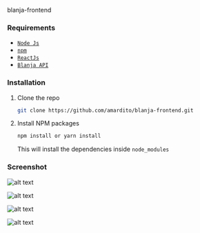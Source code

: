blanja-frontend

### Requirements

- [`Node Js`](https://nodejs.org/en/)
- [`npm`](https://www.npmjs.com/get-npm)
- [`ReactJs`](https://reactjs.org/)
- [`Blanja API`](https://github.com/amardito/blanja-service.git)

### Installation

1. Clone the repo
   ```sh
   git clone https://github.com/amardito/blanja-frontend.git
   ```
2. Install NPM packages
   ```sh
   npm install or yarn install
   ```
   This will install the dependencies inside `node_modules`

### Screenshot

![alt text](https://res.cloudinary.com/dl3spjhwz/image/upload/v1612149570/Screenshot_2021-02-01_094720_acxsgp.jpg) <br/>

![alt text](https://res.cloudinary.com/dl3spjhwz/image/upload/v1612149570/Screenshot_2021-02-01_094329_ipk3ve.jpg) <br/>

![alt text](https://res.cloudinary.com/dl3spjhwz/image/upload/v1612149570/Screenshot_2021-02-01_094657_skjnkf.jpg) <br/>

![alt text](https://res.cloudinary.com/dl3spjhwz/image/upload/v1612149570/Screenshot_2021-02-01_094619_f9gtmq.jpg) <br/>
